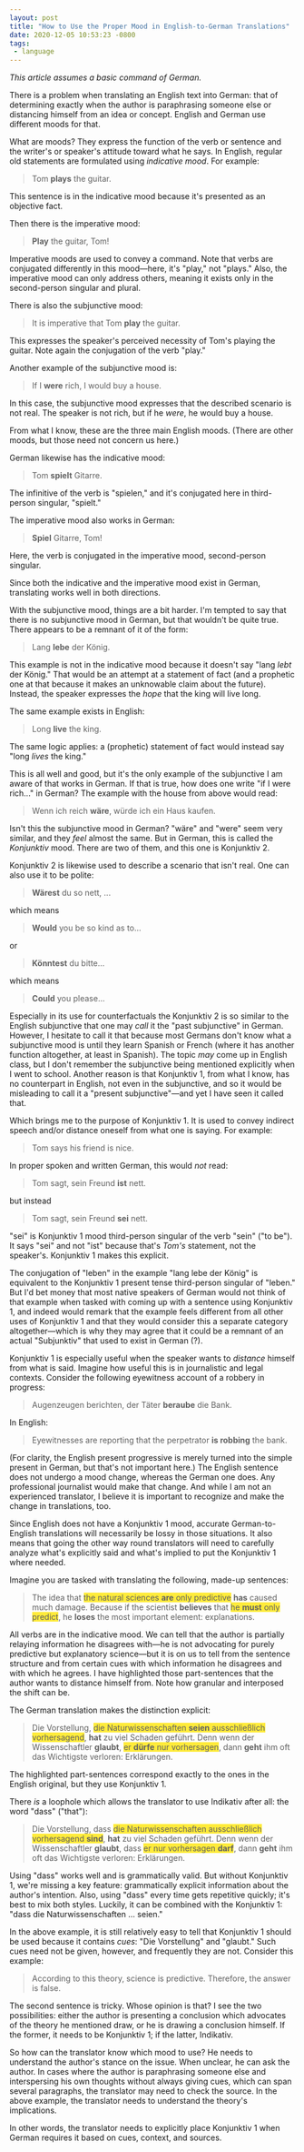 ```yaml
---
layout: post
title: "How to Use the Proper Mood in English-to-German Translations"
date: 2020-12-05 10:53:23 -0800
tags:
 - language
---
```


<style type="text/css">
  .highlight {
    background-color: #ffeb3b;
  }
</style>

*This article assumes a basic command of German.*

There is a problem when translating an English text into German: that of determining exactly when the author is paraphrasing someone else or distancing himself from an idea or concept. English and German use different moods for that.

What are moods? They express the function of the verb or sentence and the writer's or speaker's attitude toward what he says. In English, regular old statements are formulated using *indicative mood*. For example:

> Tom **plays** the guitar.

This sentence is in the indicative mood because it's presented as an objective fact.

Then there is the imperative mood:

> **Play** the guitar, Tom!

Imperative moods are used to convey a command. Note that verbs are conjugated differently in this mood—here, it's "play," not "plays." Also, the imperative mood can only address others, meaning it exists only in the second-person singular and plural.

There is also the subjunctive mood:

> It is imperative that Tom **play** the guitar.

This expresses the speaker's perceived necessity of Tom's playing the guitar. Note again the conjugation of the verb "play."

Another example of the subjunctive mood is:

> If I **were** rich, I would buy a house.

In this case, the subjunctive mood expresses that the described scenario is not real. The speaker is not rich, but if he *were*, he would buy a house.

From what I know, these are the three main English moods. (There are other moods, but those need not concern us here.)

German likewise has the indicative mood:

> Tom **spielt** Gitarre.

The infinitive of the verb is "spielen," and it's conjugated here in third-person singular, "spielt."

The imperative mood also works in German:

> **Spiel** Gitarre, Tom!

Here, the verb is conjugated in the imperative mood, second-person singular.

Since both the indicative and the imperative mood exist in German, translating works well in both directions.

With the subjunctive mood, things are a bit harder. I'm tempted to say that there is no subjunctive mood in German, but that wouldn't be quite true. There appears to be a remnant of it of the form:

> Lang **lebe** der König.

This example is not in the indicative mood because it doesn't say "lang *lebt* der König." That would be an attempt at a statement of fact (and a prophetic one at that because it makes an unknowable claim about the future). Instead, the speaker expresses the *hope* that the king will live long.

The same example exists in English:

> Long **live** the king.

The same logic applies: a (prophetic) statement of fact would instead say "long *lives* the king."

This is all well and good, but it's the only example of the subjunctive I am aware of that works in German. If that is true, how does one write "if I were rich..." in German? The example with the house from above would read:

> Wenn ich reich **wäre**, würde ich ein Haus kaufen.

Isn't this the subjunctive mood in German? "wäre" and "were" seem very similar, and they *feel* almost the same. But in German, this is called the *Konjunktiv* mood. There are two of them, and this one is Konjunktiv 2.

Konjunktiv 2 is likewise used to describe a scenario that isn't real. One can also use it to be polite:

> **Wärest** du so nett, ...

which means

> **Would** you be so kind as to...

or

> **Könntest** du bitte...

which means

> **Could** you please...

Especially in its use for counterfactuals the Konjunktiv 2 is so similar to the English subjunctive that one may *call* it the "past subjunctive" in German. However, I hesitate to call it that because most Germans don't know what a subjunctive mood is until they learn Spanish or French (where it has another function altogether, at least in Spanish). The topic *may* come up in English class, but I don't remember the subjunctive being mentioned explicitly when I went to school. Another reason is that Konjunktiv 1, from what I know, has no counterpart in English, not even in the subjunctive, and so it would be misleading to call it a "present subjunctive"—and yet I have seen it called that.

Which brings me to the purpose of Konjunktiv 1. It is used to convey indirect speech and/or distance oneself from what one is saying. For example:

> Tom says his friend is nice.

In proper spoken and written German, this would *not* read:

> Tom sagt, sein Freund **ist** nett.

but instead

> Tom sagt, sein Freund **sei** nett.

"sei" is Konjunktiv 1 mood third-person singular of the verb "sein" ("to be"). It says "sei" and not "ist" because that's *Tom's* statement, not the speaker's. Konjunktiv 1 makes this explicit.

The conjugation of "leben" in the example "lang lebe der König" is equivalent to the Konjunktiv 1 present tense third-person singular of "leben." But I'd bet money that most native speakers of German would not think of that example when tasked with coming up with a sentence using Konjunktiv 1, and indeed would remark that the example feels different from all other uses of Konjunktiv 1 and that they would consider this a separate category altogether—which is why they may agree that it could be a remnant of an actual "Subjunktiv" that used to exist in German (?).

Konjunktiv 1 is especially useful when the speaker wants to *distance* himself from what is said. Imagine how useful this is in journalistic and legal contexts. Consider the following eyewitness account of a robbery in progress:

> Augenzeugen berichten, der Täter **beraube** die Bank.

In English:

> Eyewitnesses are reporting that the perpetrator **is robbing** the bank.

(For clarity, the English present progressive is merely turned into the simple present in German, but that's not important here.) The English sentence does not undergo a mood change, whereas the German one does. Any professional journalist would make that change. And while I am not an experienced translator, I believe it is important to recognize and make the change in translations, too.

Since English does not have a Konjunktiv 1 mood, accurate German-to-English translations will necessarily be lossy in those situations. It also means that going the other way round translators will need to carefully analyze what's explicitly said and what's implied to put the Konjunktiv 1 where needed.

Imagine you are tasked with translating the following, made-up sentences:

<blockquote>
  The idea that <span class="highlight">the natural sciences <strong>are</strong> only predictive</span> <strong>has</strong> caused much damage. Because if the scientist <strong>believes</strong> that <span class="highlight">he <strong>must</strong> only predict</span>, he <strong>loses</strong> the most important element: explanations.
</blockquote>

All verbs are in the indicative mood. We can tell that the author is partially relaying information he disagrees with—he is not advocating for purely predictive but explanatory science—but it is on us to tell from the sentence structure and from certain cues with which information he disagrees and with which he agrees. I have highlighted those part-sentences that the author wants to distance himself from. Note how granular and interposed the shift can be.

The German translation makes the distinction explicit:

<blockquote>
  Die Vorstellung, <span class="highlight">die Naturwissenschaften <strong>seien</strong> ausschließlich vorhersagend</span>, <strong>hat</strong> zu viel Schaden geführt. Denn wenn der Wissenschaftler <strong>glaubt</strong>, <span class="highlight">er <strong>dürfe</strong> nur vorhersagen</span>, dann <strong>geht</strong> ihm oft das Wichtigste verloren: Erklärungen.
</blockquote>

The highlighted part-sentences correspond exactly to the ones in the English original, but they use Konjunktiv 1.

There *is* a loophole which allows the translator to use Indikativ after all: the word "dass" ("that"):

<blockquote>
  Die Vorstellung, dass <span class="highlight">die Naturwissenschaften ausschließlich vorhersagend <strong>sind</strong></span>, <strong>hat</strong> zu viel Schaden geführt. Denn wenn der Wissenschaftler <strong>glaubt</strong>, dass <span class="highlight">er nur vorhersagen <strong>darf</strong></span>, dann <strong>geht</strong> ihm oft das Wichtigste verloren: Erklärungen.
</blockquote>

Using "dass" works well and is grammatically valid. But without Konjunktiv 1, we're missing a key feature: grammatically explicit information about the author's intention. Also, using "dass" every time gets repetitive quickly; it's best to mix both styles. Luckily, it can be combined with the Konjunktiv 1: "dass die Naturwissenschaften ... seien."

In the above example, it is still relatively easy to tell that Konjunktiv 1 should be used because it contains *cues*: "Die Vorstellung" and "glaubt." Such cues need not be given, however, and frequently they are not. Consider this example:

<blockquote>According to this theory, science is predictive. Therefore, the answer is false.</blockquote>

The second sentence is tricky. Whose opinion is that? I see the two possibilities: either the author is presenting a conclusion which advocates of the theory he mentioned draw, or he is drawing a conclusion himself. If the former, it needs to be Konjunktiv 1; if the latter, Indikativ.

So how can the translator know which mood to use? He needs to understand the author's stance on the issue. When unclear, he can ask the author. In cases where the author is paraphrasing someone else and interspersing his own thoughts without always giving cues, which can span several paragraphs, the translator may need to check the source. In the above example, the translator needs to understand the theory's implications.

In other words, the translator needs to explicitly place Konjunktiv 1 when German requires it based on cues, context, and sources.
